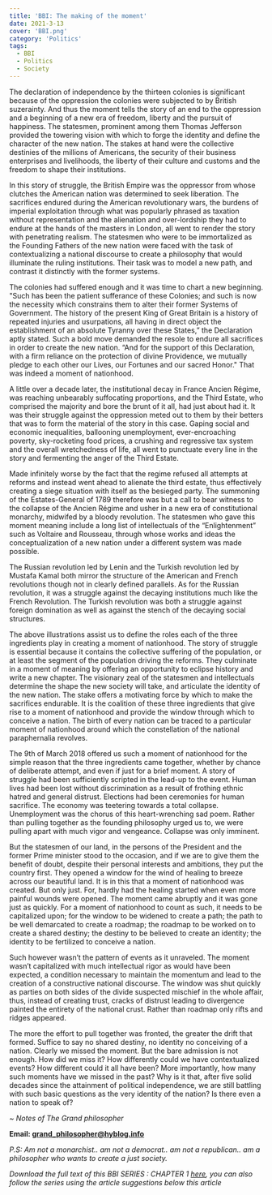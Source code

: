 ```yaml
---
title: 'BBI: The making of the moment'
date: 2021-3-13
cover: 'BBI.png'
category: 'Politics'
tags:
  - BBI
  - Politics
  - Society
---
```


The declaration of independence by the thirteen colonies is significant because of the oppression the colonies were subjected to by British suzerainty. And thus the moment tells the story of an end to the oppression and a beginning of a new era of freedom, liberty and the pursuit of happiness. The statesmen, prominent among them Thomas Jefferson provided the towering vision with which to forge the identity and define the character of the new nation. The stakes at hand were the collective destinies of the millions of Americans, the security of their business enterprises and livelihoods, the liberty of their culture and customs and the freedom to shape their institutions.

In this story of struggle, the British Empire was the oppressor from whose clutches the American nation was determined to seek liberation. The sacrifices endured during the American revolutionary wars, the burdens of imperial exploitation through what was popularly phrased as taxation without representation and the alienation and over-lordship they had to endure at the hands of the masters in London, all went to render the story with penetrating realism. The statesmen who were to be immortalized as the Founding Fathers of the new nation were faced with the task of contextualizing a national discourse to create a philosophy that would illuminate the ruling institutions. Their task was to model a new path, and contrast it distinctly with the former systems.

The colonies had suffered enough and it was time to chart a new beginning. "Such has been the patient sufferance of these Colonies; and such is now the necessity which constrains them to alter their former Systems of Government. The history of the present King of Great Britain is a history of repeated injuries and usurpations, all having in direct object the establishment of an absolute Tyranny over these States,” the Declaration aptly stated. Such a bold move demanded the resole to endure all sacrifices in order to create the new nation. “And for the support of this Declaration, with a firm reliance on the protection of divine Providence, we mutually pledge to each other our Lives, our Fortunes and our sacred Honor." That was indeed a moment of nationhood.

A little over a decade later, the institutional decay in France Ancien Régime, was reaching unbearably suffocating proportions, and the Third Estate, who comprised the majority and bore the brunt of it all, had just about had it. It was their struggle against the oppression meted out to them by their betters that was to form the material of the story in this case. Gaping social and economic inequalities, ballooning unemployment, ever-encroaching poverty, sky-rocketing food prices, a crushing and regressive tax system and the overall wretchedness of life, all went to punctuate every line in the story and fermenting the anger of the Third Estate.

Made infinitely worse by the fact that the regime refused all attempts at reforms and instead went ahead to alienate the third estate, thus effectively creating a siege situation with itself as the besieged party. The summoning of the Estates-General of 1789 therefore was but a call to bear witness to the collapse of the Ancien Régime and usher in a new era of constitutional monarchy, midwifed by a bloody revolution. The statesmen who gave this moment meaning include a long list of intellectuals of the “Enlightenment” such as Voltaire and Rousseau, through whose works and ideas the conceptualization of a new nation under a different system was made possible.

The Russian revolution led by Lenin and the Turkish revolution led by Mustafa Kamal both mirror the structure of the American and French revolutions though not in clearly defined parallels. As for the Russian revolution, it was a struggle against the decaying institutions much like the French Revolution. The Turkish revolution was both a struggle against foreign domination as well as against the stench of the decaying social structures.

The above illustrations assist us to define the roles each of the three ingredients play in creating a moment of nationhood. The story of struggle is essential because it contains the collective suffering of the population, or at least the segment of the population driving the reforms. They culminate in a moment of meaning by offering an opportunity to eclipse history and write a new chapter. The visionary zeal of the statesmen and intellectuals determine the shape the new society will take, and articulate the identity of the new nation. The stake offers a motivating force by which to make the sacrifices endurable. It is the coalition of these three ingredients that give rise to a moment of nationhood and provide the window through which to conceive a nation. The birth of every nation can be traced to a particular moment of nationhood around which the constellation of the national paraphernalia revolves.

The 9th of March 2018 offered us such a moment of nationhood for the simple reason that the three ingredients came together, whether by chance of deliberate attempt, and even if just for a brief moment. A story of struggle had been sufficiently scripted in the lead-up to the event. Human lives had been lost without discrimination as a result of frothing ethnic hatred and general distrust. Elections had been ceremonies for human sacrifice. The economy was teetering towards a total collapse. Unemployment was the chorus of this heart-wrenching sad poem. Rather than pulling together as the founding philosophy urged us to, we were pulling apart with much vigor and vengeance. Collapse was only imminent.

But the statesmen of our land, in the persons of the President and the former Prime minister stood to the occasion, and if we are to give them the benefit of doubt, despite their personal interests and ambitions, they put the country first. They opened a window for the wind of healing to breeze across our beautiful land. It is in this that a moment of nationhood was created. But only just. For, hardly had the healing started when even more painful wounds were opened. The moment came abruptly and it was gone just as quickly. For a moment of nationhood to count as such, it needs to be capitalized upon; for the window to be widened to create a path; the path to be well demarcated to create a roadmap; the roadmap to be worked on to create a shared destiny; the destiny to be believed to create an identity; the identity to be fertilized to conceive a nation.

Such however wasn’t the pattern of events as it unraveled. The moment wasn’t capitalized with much intellectual rigor as would have been expected, a condition necessary to maintain the momentum and lead to the creation of a constructive national discourse. The window was shut quickly as parties on both sides of the divide suspected mischief in the whole affair, thus, instead of creating trust, cracks of distrust leading to divergence painted the entirety of the national crust. Rather than roadmap only rifts and ridges appeared.

The more the effort to pull together was fronted, the greater the drift that formed. Suffice to say no shared destiny, no identity no conceiving of a nation. Clearly we missed the moment. But the bare admission is not enough. How did we miss it? How differently could we have contextualized events? How different could it all have been? More importantly, how many such moments have we missed in the past? Why is it that, after five solid decades since the attainment of political independence, we are still battling with such basic questions as the very identity of the nation? Is there even a nation to speak of?

_~ Notes of The Grand philosopher_

**Email: grand_philosopher@hyblog.info**

_P.S: Am not a monarchist.. am not a democrat.. am not a republican.. am a philosopher who wants to create a just society._

_Download the full text of this BBI SERIES : CHAPTER 1 <a href="#">here</a>, you can also follow the series using the article suggestions below this article_
